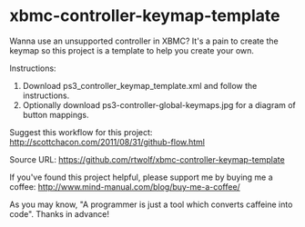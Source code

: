 xbmc-controller-keymap-template
===============================

Wanna use an unsupported controller in XBMC? It's a pain to create the keymap so this project is a template to help you create your own.

Instructions:
1. Download ps3_controller_keymap_template.xml and follow the instructions.
2. Optionally download ps3-controller-global-keymaps.jpg for a diagram of button mappings.

Suggest this workflow for this project: http://scottchacon.com/2011/08/31/github-flow.html

Source URL: https://github.com/rtwolf/xbmc-controller-keymap-template

If you've found this project helpful, please support me by buying me a coffee: http://www.mind-manual.com/blog/buy-me-a-coffee/



As you may know, "A programmer is just a tool which converts caffeine into code". Thanks in advance!